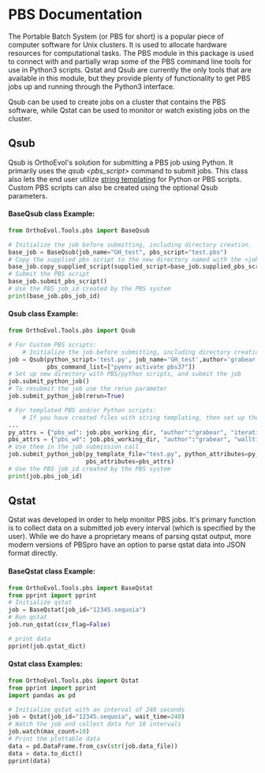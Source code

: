 # PBS Documentation

The Portable Batch System (or PBS for short) is a popular piece of computer software for Unix clusters.  It is used to
allocate hardware resources for computational tasks.  The PBS module in this package is used to connect with and partially
wrap some of the PBS command line tools for use in Python3 scripts.  Qstat and Qsub are currently the only tools that are
available in this module, but they provide plenty of functionality to get PBS jobs up and running through the Python3
interface.

Qsub can be used to create jobs on a cluster that contains the PBS software, while Qstat can be used to monitor or watch
existing jobs on the cluster.

## Qsub

Qsub is OrthoEvol's solution for submitting a PBS job using Python.  It primarily uses the _qsub <pbs_script>_ command to 
submit jobs.  This class also lets the end user utilize [string templating](https://docs.python.org/3.4/library/string.html#string.Template.)
for Python or PBS scripts.  Custom PBS scripts can also be created using the optional Qsub parameters.

#### BaseQsub class Example:

```python
from OrthoEvol.Tools.pbs import BaseQsub

# Initialize the job before submitting, including directory creation.
base_job = BaseQsub(job_name="GH_test", pbs_script="test.pbs")
# Copy the supplied pbs script to the new directory named with the <job_name> parameter
base_job.copy_supplied_script(supplied_script=base_job.supplied_pbs_script, new_script=base_job.pbs_script)
# Submit the PBS script
base_job.submit_pbs_script()
# Use the PBS job_id created by the PBS system
print(base_job.pbs_job_id)
```

#### Qsub class Example:

```python
from OrthoEvol.Tools.pbs import Qsub

# For Custom PBS scripts:
    # Initialize the job before submitting, including directory creation.
job = Qsub(python_script='test.py', job_name='GH_test',author='grabear', description='This is an example on GitHub.', 
           pbs_command_list=["pyenv activate pbs37"])
# Set up new directory with PBS/python scripts, and submit the job
job.submit_python_job()
# To resubmit the job use the rerun parameter
job.submit_python_job(rerun=True)

# For templated PBS and/or Python scripts:
    # If you have created files with string templating, then set up the attributes for python and PBS separately
...
py_attrs = {"pbs_wd": job.pbs_working_dir, "author":"grabear", "iterations": 4}
pbs_attrs = {"pbs_wd": job.pbs_working_dir, "author":"grabear", "walltime": "72:00:00"}
# Use them in the job submission call
job.submit_python_job(py_template_file="test.py", python_attributes=py_attrs, pbs_template_file="test.pbs", 
                      pbs_attributes=pbs_attrs)
# Use the PBS job_id created by the PBS system                    
print(job.pbs_job_id)
```

## Qstat

Qstat was developed in order to help monitor PBS jobs.  It's primary function is to collect data on a submitted job every
interval (which is specified by the user).  While we do have a proprietary means of parsing qstat output, more modern versions
of PBSpro have an option to parse qstat data into JSON format directly.

#### BaseQstat class Example:

```python
from OrthoEvol.Tools.pbs import BaseQstat
from pprint import pprint
# Initialize qstat
job = BaseQstat(job_id="12345.sequoia")
# Run qstat
job.run_qstat(csv_flag=False)

# print data
pprint(job.qstat_dict)
```

#### Qstat class Examples:

```python
from OrthoEvol.Tools.pbs import Qstat
from pprint import pprint
import pandas as pd

# Initialize qstat with an interval of 240 seconds
job = Qstat(job_id="12345.sequoia", wait_time=240)
# Watch the job and collect data for 10 intervals
job.watch(max_count=10)
# Print the plottable data
data = pd.DataFrame.from_csv(str(job.data_file))
data = data.to_dict()
pprint(data)

```
